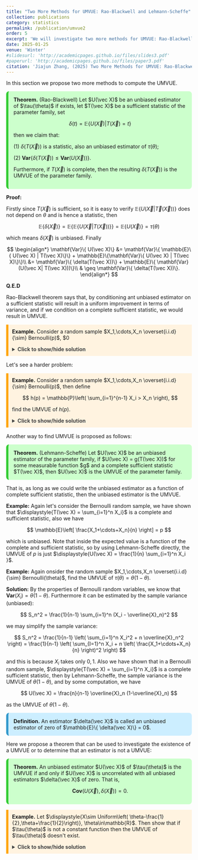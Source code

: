 ```yaml
---
title: "Two More Methods for UMVUE: Rao-Blackwell and Lehmann-Scheffe"
collection: publications
category: statistics
permalink: /publication/umvue2
order: 5
excerpt: 'We will investigate two more methods for UMVUE: Rao-Blackwell and Lehmann-Scheffe'
date: 2025-01-25
venue: 'Winter'
#slidesurl: 'http://academicpages.github.io/files/slides3.pdf'
#paperurl: 'http://academicpages.github.io/files/paper3.pdf'
citation: 'Jiajun Zhang, (2025) Two More Methods for UMVUE: Rao-Blackwell and Lehmann-Scheffe'
---
```


In this section we propose two more methods to compute the UMVUE.

<div style="background-color: #ccffcc; padding: 1em; border-left: 6px solid #33cc33; border-radius: 8px; margin: 1em 0;">
  <strong>Theorem.</strong> (Rao-Blackwell) Let $U(\vec X)$ be an unbiased estimator of $\tau(\theta)$ if exists, let $T(\vec X)$ be a sufficient statistic of the parameter family, set
  
$$
\delta(t) = \mathbb{E}\{ U(\vec X) \vert T(\vec X) = t\}
$$

then we claim that:

(1) $\delta(T(\vec X))$ is a statistic, also an unbiased estimator of $\tau(\theta)$;

(2) $\mathbf{Var}\{ \delta(T(\vec X)) \leq \mathbf{Var}(U(\vec X))\}$.

Furthermore, if $T(\vec X)$ is complete, then the resulting $\delta(T(\vec X))$ is the UMVUE of the parameter family.
</div>


**Proof:**

Firstly since $T(\vec X)$ is sufficient, so it is easy to verify $\mathbb{E}\{ U(\vec X | \vec T(\vec X))\}$ does not depend on $\theta$ and is hence a statistic, then

$$
\mathbb{E}\{ \delta(\vec X)\} = \mathbb{E}\{\mathbb{E}\{U(\vec X|T(\vec X))\}\} = \mathbb{E}\{ U(\vec X)\} = \tau(\theta)
$$

which means $\delta(\vec X)$ is unbiased. Finally

$$
\begin{align*}
\mathbf{Var}\{ U(\vec X)\} &= \mathbf{Var}\{ \mathbb{E}\{ U(\vec X) | T(\vec X)\}\} + \mathbb{E}\{\mathbf{Var}\{ U(\vec X) | T(\vec X)\}\}\\
&= \mathbf{Var}\{ \delta(T(\vec X))\} + \mathbb{E}\{ \mathbf{Var}(U(\vec X| T(\vec X)))\}\\
& \geq \mathbf{Var}\{ \delta(T(\vec X))\}.
\end{align*}
$$


**Q.E.D**


Rao-Blackwell theorem says that, by conditioning ant unbiased estimator on a sufficient statistic will result in a uniform improvement in terms of variance, and if we condition on a complete sufficient statistic, we would result in UMVUE.

<!-- Example Block -->
<div style="border-left: 6px solid orange; background-color: #fff3e0; padding: 10px; margin: 15px 0;">
  <strong>Example.</strong>  Consider a random sample $X_1,\cdots,X_n \overset{i.i.d}{\sim} Bernoulli(p)$, $0<p<1$. For $n \geq 4$, find the UMVUE of $\tau(p) = p^4$.


  <!-- Collapsible Solution -->
  <details style="margin-top: 1em;">
    <summary style="font-weight: bold; color: #444; cursor: pointer;">Click to show/hide solution</summary>
    <div style="border-left: 6px solid gray; background-color: #f9f9f9; padding: 10px; margin-top: 10px;">
      <strong>Solution.</strong><br>
     Firstly, since $\mathbb{E} X_i = p$, so $T^*(\vec X) = X_i$ is simply an unbiased estimator of $p$, and by independence, we can easily see that $X_1X_2X_3X_4$ is an unbiased estimator for $p^4$. Now since the joint pdf of the random sample is given by
      
$$
f(\vec x,p) = p^{n\overline{x}_n}(1-p)^{n-n\overline{x}_n} = \left( \frac{p}{1-p} \right)^{n\overline{x}_n} \cdot(1-p)^n
$$


so by Neyman-Fisher theorem, $T(\vec X)$ is a sufficient statistics, and furthermore it is complete (because it belongs to exponential family and we have established some properties before). So by Rao-Blackwell theorem, the UMVUE for $p^4$ is given by

$$
\begin{align*}
\delta(\vec X) &= \mathbb{E}\left[ X_1X_2X_3X_4 \Bigg| \sum_{i=1}^n X_i = t \right]\\
&=1\times \mathbb{P}\left( X_1X_2X_3X_4 = 1 \Bigg| \sum_{i=1}^n X_i = t \right) + 0 \times \mathbb{P}\left( X_1X_2X_3X_4 = 0 \Bigg| \sum_{i=1}^n X_i = t \right)\\
&=\frac{\displaystyle{\mathbb{P}\left( X_1X_2X_3X_4 = 1 , \sum_{i=1}^n X_i = t \right)}}{\displaystyle{\mathbb{P}\left(\sum_{i=1}^n X_i = t \right)}}\\
&=\frac{\displaystyle{p^4 \cdot \binom{n-4}{t-4}p^{t-4}(1-p)^{n-t}}}{\displaystyle{\binom{n}{t}p^t(1-p)^{n-t}}}\\
&=\frac{\displaystyle{\binom{n-4}{t-4}}}{\displaystyle{\binom{n}{t}}}
\end{align*}
$$

where $\displaystyle{t = \sum_{i=1}^n X_i}$. This is the UMVUE of $\tau(\theta) = p^4$.


**Remark:** *It is completely doable if I make $\tau(\theta) = p^{2025}$!*
    </div>
  </details>
</div>


Let's see a harder problem:

<!-- Example Block -->
<div style="border-left: 6px solid orange; background-color: #fff3e0; padding: 10px; margin: 15px 0;">
  <strong>Example.</strong>  Consider a random sample $X_1,\cdots,X_n \overset{i.i.d}{\sim} Bernoulli(p)$, then define
  
$$
h(p) = \mathbb{P}\left( \sum_{i=1}^{n-1} X_i > X_n \right),
$$

find the UMVUE of $h(p)$.

  <!-- Collapsible Solution -->
  <details style="margin-top: 1em;">
    <summary style="font-weight: bold; color: #444; cursor: pointer;">Click to show/hide solution</summary>
    <div style="border-left: 6px solid gray; background-color: #f9f9f9; padding: 10px; margin-top: 10px;">
      <strong>Solution.</strong><br>
       First we define the estimator as the indicator function
      
$$
T(\vec X) = \mathbf{1}\left\{ \sum_{I=1}^{n} X_i > X_{n+1} \right\} = \begin{cases} 1 & X_1+\cdots+X_{n} > X_{n+1} \\ 0 & \text{otherwise} \end{cases}
$$

It is easy to show $T(\vec X)$ is unbiased, since 

$$
\mathbb{E}[T(\vec X)] = 1\times \mathbb{P}(T(\vec X) = 1) +0\times \mathbb{P}(T(\vec X) = 0)) = h(p).
$$

Then from the previous example we already showed that $\displaystyle{\sum_{i=1}^{n} X_i}$ is a complete sufficient statistics of $p$, then by Rao-Blackwell theorem, the UMVUE s given by

$$
\begin{align*}
\delta(\vec X) &= \mathbb{E}\left[ h(p) \Bigg| \sum_{i=1}^n X_i = t \right]\\
&= \mathbb{P}\left( \sum_{i=1}^n X_i > X_{n+1} \bigg| \sum_{i=1}^n X_i = t \right)\\
&= \frac{\mathbb{P}\left(\displaystyle{\sum_{i=1}^n X_i > X_{n+1},\sum_{i=1}^n X_i = t}\right)}{\mathbb{P}\left(\displaystyle{\sum_{i=1}^n X_i = t}\right)}\\
&=\frac{\displaystyle{\mathbb{P}\left(\displaystyle{\sum_{i=1}^n X_i > X_{n+1},\sum_{i=1}^n X_i = t}\right)}}{\displaystyle{\binom{n}{t}p^t(1-p)^{n-t}}}
\end{align*}
$$


We will now investigate the numerator, denote the numerator to be $N$

If $t=0$, then $N=0$;

If $t=1$, then

$$
N = \binom{n}{1}p(1-p)^{n-1} \times(1-p)
$$

If $t \geq 2$, then

$$
N = \binom{n}{t} p^t(1-p)^{n-t} \times (1-p) + \binom{n}{t}p^t(1-p)^{n-t}\times p
$$

So in all, we have

$$
\delta(\vec X) = 
\begin{cases}
0 & t=0\\
\\
\displaystyle{\frac{\binom{n}{1}p(1-p)^{n-1} \times(1-p)}{\binom{n}{t}p^t(1-p)^{n-t}} = \frac{\binom{n}{1}}{\binom{n}{t}}} & t=1\\
\\
\displaystyle{\frac{\binom{n}{t} p^t(1-p)^{n-t} \times (1-p) + \binom{n}{t}p^t(1-p)^{n-t}\times p}{\binom{n}{t}p^t(1-p)^{n-t}}} = 1 & t\geq 2
\end{cases}
$$

where $\displaystyle{t= \sum_{i=1}^n X_i}$, and this is the UMVUE.
    </div>
  </details>
</div>




Another way to find UMVUE is proposed as follows:


<div style="background-color: #ccffcc; padding: 1em; border-left: 6px solid #33cc33; border-radius: 8px; margin: 1em 0;">
  <strong>Theorem.</strong> (Lehmann-Scheffe) Let $U(\vec X)$ be an unbiased estimator of the parameter family, if $U(\vec X)  = g(T(\vec X))$ for some measurable function $g$ and a complete sufficient statistic $T(\vec X)$, then $U(\vec X)$ is the UMVUE of the parameter family.
</div>



That is, as long as we could write the unbiased estimator as a function of complete sufficient statistic, then the unbiased estimator is the UMVUE.

**Example:** Again let's consider the Bernoulli random sample, we have shown that $\displaystyle{T(\vec X) = \sum_{i=1}^n X_i}$ is a complete and sufficient statistic, also we have

$$
\mathbb{E}\left[ \frac{X_1+\cdots+X_n}{n} \right] = p
$$

which is unbiased. Note that inside the expected value is a function of the complete and sufficient statistic, so by using Lehmann-Scheffe directly, the UMVUE of $p$ is just $\displaystyle{U(\vec X) = \frac{1}{n} \sum_{i=1}^n X_i }$.


**Example:** Again onsider the random sample $X_1,\cdots,X_n \overset{i.i.d}{\sim} Bernoulli(\theta)$, find the UMVUE of $\tau(\theta) = \theta(1-\theta)$.

**Solution:** By the properties of Bernoulli random variables, we know that $\mathbf{Var}(X_i) = \theta(1-\theta)$. Furthermore it can be estimated by the sample variance (unbiased):

$$
S_n^2 = \frac{1}{n-1} \sum_{i=1}^n (X_i - \overline{X}_n)^2
$$

we may simplify the sample variance:

$$
S_n^2 = \frac{1}{n-1} \left( \sum_{i=1}^n X_i^2 + n \overline{X}_n^2 \right) = \frac{1}{n-1} \left( \sum_{I=1}^n X_i + n \left( \frac{X_1+\cdots+X_n}{n} \right)^2 \right)
$$

and this is because $X_i$ takes only $0,1$. Also we have shown that in a Bernoulli random sample, $\displaystyle{T(\vec X) = \sum_{i=1}^n X_i}$ is a complete sufficient statistic, then by Lehmann-Scheffe, the sample variance is the UMVUE of $\theta(1-\theta)$, and by some computation, we have

$$
U(\vec X) = \frac{n}{n-1} \overline{X}_n (1-\overline{X}_n)
$$

as the UMVUE of $\theta(1-\theta)$.



<div style="background-color: #cceeff; padding: 1em; border-left: 6px solid #3399cc; border-radius: 8px; margin: 1em 0;">
  <strong>Definition.</strong> An estimator $\delta(\vec X)$ is called an unbiased estimator of zero of $\mathbb{E}\{ \delta(\vec X)\} = 0$.
</div>




Here we propose a theorem that can be used to investigate the existence of a UMVUE or to determine that an estimator is not a UMVUE:



<div style="background-color: #ccffcc; padding: 1em; border-left: 6px solid #33cc33; border-radius: 8px; margin: 1em 0;">
  <strong>Theorem.</strong> An unbiased estimator $U(\vec X)$ of $\tau(\theta)$ is the UMVUE if and only if $U(\vec X)$ is uncorrelated with all unbiased estimators $\delta(\vec X)$ of zero. That is,
  
$$
\mathbf{Cov}\left( U(\vec X) , \delta(\vec X) \right) = 0.
$$
</div>

<!-- Example Block -->
<div style="border-left: 6px solid orange; background-color: #fff3e0; padding: 10px; margin: 15px 0;">
  <strong>Example.</strong> Let $\displaystyle{X\sim Uniform\left( \theta-\frac{1}{2},\theta+\frac{1}{2}\right)}, \theta\in\mathbb{R}$. Then show that if $\tau(\theta)$ is not a constant function then the UMVUE of $\tau(\theta)$ doesn't exist.

  <!-- Collapsible Solution -->
  <details style="margin-top: 1em;">
    <summary style="font-weight: bold; color: #444; cursor: pointer;">Click to show/hide solution</summary>
    <div style="border-left: 6px solid gray; background-color: #f9f9f9; padding: 10px; margin-top: 10px;">
      <strong>Solution.</strong><br>
       Assume $\delta(X)$ is an unbiased estimator of zero, hence $\mathbb{E}[\delta(X)] = 0$. So we have
      
$$
\int_{\theta-1/2}^{\theta+1/2} \delta(X) = 0
$$

and by Fundamental Theorem of Calculus we have we have

$$
\delta\left(\theta+\frac{1}{2}\right) -\delta\left( \theta-\frac{1}{2}\right) = \frac{d}{d\theta} \int_{\theta-1/2}^{\theta+1/2} \delta(X) = 0
$$

Hence we have $\delta(x) = \delta(x+1)$. Now let $U(X)$ be the UMVUE of $\tau(\theta)$, then it is easy to see that $U(X)\delta(X)$ is also an unbiased estimator of zero, and by the previous theorem, we have

$$
\mathbf{Cov}(U(X),\delta(X)) = \mathbb{E}\{ U(X)\delta(X)\} = 0
$$

So now we actually have $U(x)\delta(x) = U(x+1)\delta(x+1)$. Hence $U(x) = U(x+1)$, and by definition,

$$
\mathbb{E}[U(X)] = \int_{\theta-1/2}^{\theta+1/2} U(X) dx = \tau(\theta)
$$

and we use Fundamental Theorem of calculus to get

$$
U\left(\theta+\frac{1}{2}\right) - U\left( \theta-\frac{1}{2} \right) = \tau'(\theta)
$$

and we know that $\tau'(\theta) = 0$, meaning $\tau(\theta) = C$ where it is a constant! So there is no UMVUE of $\tau(\theta)$ for any non-constant function $\tau(\theta)$.
    </div>
  </details>
</div>



 



